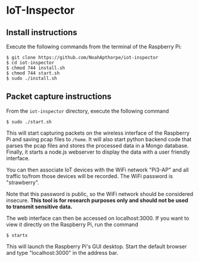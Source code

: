 # IoT-Inspector

## Install instructions

Execute the following commands from the terminal of the Raspberry Pi:

```
$ git clone https://github.com/NoahApthorpe/iot-inspector
$ cd iot-inspector
$ chmod 744 install.sh
$ chmod 744 start.sh
$ sudo ./install.sh
```

## Packet capture instructions

From the `iot-inspector` directory, execute the following command

```
$ sudo ./start.sh
```

This will start capturing packets on the wireless interface of the Raspberry Pi and saving pcap files to `/home`.
It will also start python backend code that parses the pcap files and stores the
processed data in a Mongo database. Finally, it starts a node.js webserver to display the data with a
user friendly interface.

You can then associate IoT devices with the WiFi network "Pi3-AP" and all traffic to/from
those devices will be recorded.  The WiFi password is "strawberry".

Note that this password is public, so the WiFi network should be considered insecure. **This
tool is for research purposes only and should not be used to transmit sensitive data.**

The web interface can then be accessed on localhost:3000. If you want to view it directly on the
Raspberry Pi, run the command

```
$ startx
```

This  will launch the Raspberry Pi's  GUI desktop. Start the
default browser and type "localhost:3000" in the address bar.





